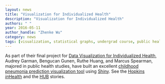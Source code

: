 ```yaml
---
layout: news
title: "Visualization for Individualized Health"
description: "Visualization for Individualized Health"
authors: " "
year: 2016-05-11
author_handle: "Zhenke Wu"
category: news
tags: [visualization, statistical graphs, undergrad course, public health major]
---
```


As part of their final project for [Data Visualization for Individualized Health](https://isis.jhu.edu/classes/results.aspx), Audrey Garman, Bengucan Gunen, Ruthe Huang, and Marcus Spearman, majored in public health studies, have built an excellent [childhood pneumonia prediction visualization tool](https://audgar.shinyapps.io/pneumonia/) using [Shiny](http://shiny.rstudio.com/). See the [Hopkins *in*Health](http://hopkinsinhealth.jhu.edu/news-and-blog/hopkins-students-undertake-data-visualization-to-improve-health-care) and the [HUB](http://hub.jhu.edu/2016/05/23/data-visualization-course) stories.
